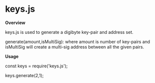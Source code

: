 # keys.js

**Overview**

keys.js is used to generate a digibyte key-pair and address set.

generate(amount,isMultiSig):  where amount is number of key-pairs and isMultiSig will create a multi-sig address between all the given pairs.

**Usage**

const keys = require('keys.js');

keys.generate(2,1);
